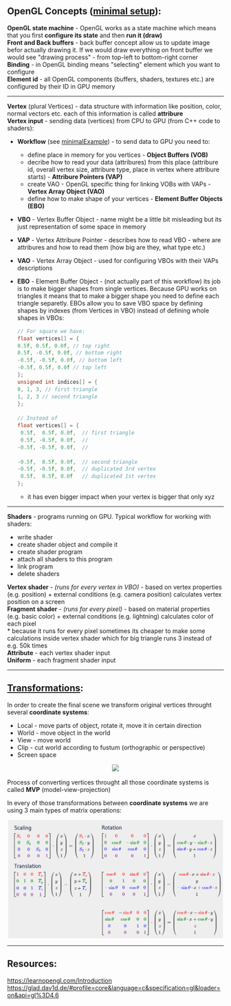 ## OpenGL Concepts ([minimal setup](minimalExample.cpp)):

**OpenGL state machine** - OpenGL works as a state machine which means that you first **configure its state** and then **run it (draw)**<br>
**Front and Back buffers** - back buffer concept allow us to update image befor actually drawing it. If we would draw everything on front buffer we would see "drawing process" - from top-left to bottom-right corner<br>
**Binding** - in OpenGL binding means "selecting" element which you want to configure<br>
**Element id** - all OpenGL components (buffers, shaders, textures etc.) are configured by their ID in GPU memory<br>

---

**Vertex** (plural Vertices) - data structure with information like position, color, normal vectors etc. each of this information is called **attribure**<br>
**Vertex input** - sending data (vertices) from CPU to GPU (from C++ code to shaders):

- **Workflow** (see [minimalExample](minimalExample.cpp)) - to send data to GPU you need to:
  - define place in memory for you vertices - **Object Buffers (VOB)**
  - decribe how to read your data (attribures) from this place (attribure id, overall vertex size, attribure type, place in vertex where attribure starts) - **Attribure Pointers (VAP)**
  - create VAO - OpenGL specific thing for linking VOBs with VAPs - **Vertex Array Object (VAO)**
  - define how to make shape of your vertices - **Element Buffer Objects (EBO)**
- **VBO** - Vertex Buffer Object - name might be a little bit misleading but its just representation of some space in memory
- **VAP** - Vertex Attribure Pointer - describes how to read VBO - where are attribures and how to read them (how big are they, what type etc.)
- **VAO** - Vertex Array Object - used for configuring VBOs with their VAPs descriptions
- **EBO** - Element Buffer Object - (not actually part of this workflow) its job is to make bigger shapes from single vertices. Because GPU works on triangles it means that to make a bigger shape you need to define each triangle separetly. EBOs allow you to save VBO space by defining shapes by indexes (from Vertices in VBO) instead of defining whole shapes in VBOs:

  ```c++
  // For square we have:
  float vertices[] = {
  0.5f, 0.5f, 0.0f, // top right
  0.5f, -0.5f, 0.0f, // bottom right
  -0.5f, -0.5f, 0.0f, // bottom left
  -0.5f, 0.5f, 0.0f // top left
  };
  unsigned int indices[] = {
  0, 1, 3, // first triangle
  1, 2, 3 // second triangle
  };

  // Instead of
  float vertices[] = {
   0.5f,  0.5f, 0.0f,  // first triangle
   0.5f, -0.5f, 0.0f,  //
  -0.5f, -0.5f, 0.0f,  //

  -0.5f,  0.5f, 0.0f,  // second triangle
  -0.5f, -0.5f, 0.0f,  // duplicated 3rd vertex
   0.5f,  0.5f, 0.0f   // duplicated 1st vertex
  };
  ```

  - it has even bigger impact when your vertex is bigger that only xyz

---

**Shaders** - programs running on GPU. Typical workflow for working with shaders:

- write shader
- create shader object and compile it
- create shader program
- attach all shaders to this program
- link program
- delete shaders

**Vertex shader** - _(runs for every vertex in VBO)_ - based on vertex properties (e.g. position) + external conditions (e.g. camera position) calculates vertex position on a screen<br>
**Fragment shader** - _(runs for every pixel)_ - based on material properties (e.g. basic color) + external conditions (e.g. lightning) calculates color of each pixel
<br>\* because it runs for every pixel sometimes its cheaper to make some calculations inside vertex shader which for big triangle runs 3 instead of e.g. 50k times<br>
**Attribute** - each vertex shader input<br>
**Uniform** - each fragment shader input<br>

---

## [Transformations](https://learnopengl.com/Getting-started/Coordinate-Systems):

In order to create the final scene we transform original vertices throught several **coordinate systems**:

- Local - move parts of object, rotate it, move it in certain direction
- World - move object in the world
- View - move world
- Clip - cut world according to fustum (orthographic or perspective)
- Screen space

<p align="center" display="inline"> 
<img width="500px" src="https://learnopengl.com/img/getting-started/coordinate_systems.png"/>
</p>

Process of converting vertices throught all those coordinate systems is called **MVP** (model-view-projection)<br>

In every of those transformations between **coordinate systems** we are using 3 main types of matrix operations:

<p align="center" display="inline"> 
<img width="500px" src="transformations.png"/>
</p>

---

## Resources:

https://learnopengl.com/Introduction
https://glad.dav1d.de/#profile=core&language=c&specification=gl&loader=on&api=gl%3D4.6
